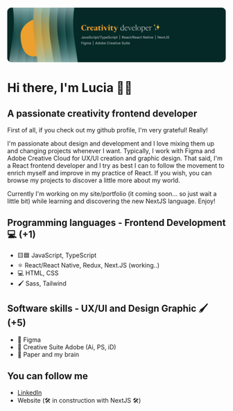 
![Design and development](https://github.com/LuciaBOURQUE/LuciaBOURQUE/blob/main/LinkedIn%20cover.png)

# Hi there, I'm Lucia 👋🏽

## A passionate creativity frontend developer
First of all, if you check out my github profile, I'm very grateful! Really!

I'm passionate about design and development and I love mixing them up and changing projects whenever I want. Typically, I work with Figma and Adobe Creative Cloud for UX/UI creation and graphic design.
That said, I'm a React frontend developer and I try as best I can to follow the movement to enrich myself and improve in my practice of React. If you wish, you can browse my projects to discover a little more about my world.

Currently I'm working on my site/portfolio (it coming soon... so just wait a little bit) while learning and discovering the new NextJS language.
Enjoy!

## Programming languages - Frontend Development 💻 (+1)
- 🟨🟦 JavaScript, TypeScript
- ⚛️ React/React Native, Redux, Next.JS (working..)
- 💻 HTML, CSS
- 🖌️ Sass, Tailwind

## Software skills - UX/UI and Design Graphic 🖌️(+5)
- 🧩 Figma
- 🎨 Creative Suite Adobe (Ai, PS, iD)
- 🧠 Paper and my brain 

## You can follow me
- [LinkedIn](https://www.linkedin.com/in/luciabourque-devweb/)
- Website (🛠 in construction with NextJS 🛠)
